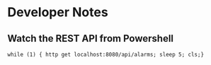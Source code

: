# Developer Notes

## Watch the REST API from Powershell

`while (1) { http get localhost:8080/api/alarms; sleep 5; cls;}`